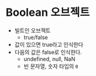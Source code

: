 # Boolean 오브젝트

-   빌트인 오브젝트
    -   true/false
-   값이 있으면 true라고 인식한다
-   다음의 값은 false로 인식한다.
    -   undefined, null, NaN
    -   빈 문자열, 숫자 타입의 `0`
